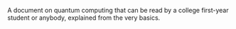 A document on quantum computing that can be read by a college first-year student or anybody, explained from the very basics.
